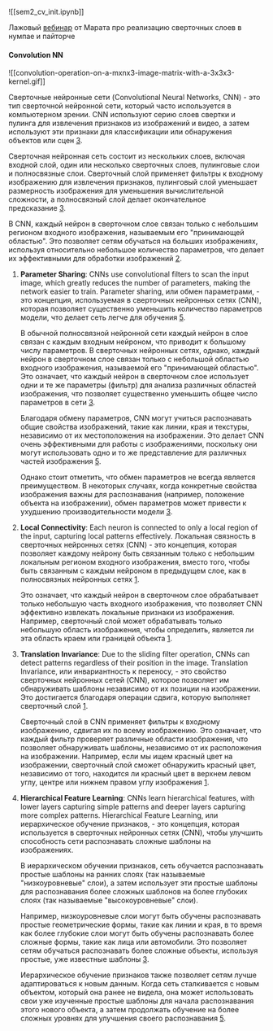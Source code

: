 ![[sem2_cv_init.ipynb]]

Лажовый [вебинар](https://youtu.be/K2QVHTaAmPc?si=tAXwRJ7JFgy5On-U) от Марата про реализацию сверточных слоев в нумпае и пайторче

#### Convolution NN
![[convolution-operation-on-a-mxnx3-image-matrix-with-a-3x3x3-kernel.gif]]

Сверточные нейронные сети (Convolutional Neural Networks, CNN) - это тип сверточной нейронной сети, который часто используется в компьютерном зрении. CNN используют серию слоев свертки и пулинга для извлечения признаков из изображений и видео, а затем используют эти признаки для классификации или обнаружения объектов или сцен [3](https://www.geeksforgeeks.org/introduction-convolution-neural-network/amp/).

Сверточная нейронная сеть состоит из нескольких слоев, включая входной слой, один или несколько сверточных слоев, пулинговые слои и полносвязные слои. Сверточный слой применяет фильтры к входному изображению для извлечения признаков, пулинговый слой уменьшает размерность изображения для уменьшения вычислительной сложности, а полносвязный слой делает окончательное предсказание [3](https://www.geeksforgeeks.org/introduction-convolution-neural-network/amp/).

В CNN, каждый нейрон в сверточном слое связан только с небольшим регионом входного изображения, называемым его "принимающей областью". Это позволяет сетям обучаться на больших изображениях, используя относительно небольшое количество параметров, что делает их эффективными для обработки изображений [2](https://www.ibm.com/topics/convolutional-neural-networks).

1. **Parameter Sharing**: CNNs use convolutional filters to scan the input image, which greatly reduces the number of parameters, making the network easier to train.
	   Parameter sharing, или обмен параметрами, - это концепция, используемая в сверточных нейронных сетях (CNN), которая позволяет существенно уменьшить количество параметров модели, что делает сеть легче для обучения [5](https://www.geeksforgeeks.org/parameter-sharing-and-typing-in-machine-learning/).
	   
	В обычной полносвязной нейронной сети каждый нейрон в слое связан с каждым входным нейроном, что приводит к большому числу параметров. В сверточных нейронных сетях, однако, каждый нейрон в сверточном слое связан только с небольшой областью входного изображения, называемой его "принимающей областью". Это означает, что каждый нейрон в сверточном слое использует одни и те же параметры (фильтр) для анализа различных областей изображения, что позволяет существенно уменьшить общее число параметров в сети [3](https://ai.stackexchange.com/questions/28320/how-is-parameter-sharing-done-in-cnn).
	
	Благодаря обмену параметров, CNN могут учиться распознавать общие свойства изображений, такие как линии, края и текстуры, независимо от их местоположения на изображении. Это делает CNN очень эффективными для работы с изображениями, поскольку они могут использовать одно и то же представление для различных частей изображения [5](https://www.geeksforgeeks.org/parameter-sharing-and-typing-in-machine-learning/).
	
	Однако стоит отметить, что обмен параметров не всегда является преимуществом. В некоторых случаях, когда конкретные свойства изображения важны для распознавания (например, положение объекта на изображении), обмен параметров может привести к ухудшению производительности модели [3](https://ai.stackexchange.com/questions/28320/how-is-parameter-sharing-done-in-cnn).
2. **Local Connectivity**: Each neuron is connected to only a local region of the input, capturing local patterns effectively.
	Локальная связность в сверточных нейронных сетях (CNN) - это концепция, которая позволяет каждому нейрону быть связанным только с небольшим локальным регионом входного изображения, вместо того, чтобы быть связанным с каждым нейроном в предыдущем слое, как в полносвязных нейронных сетях [1](https://stats.stackexchange.com/questions/159588/how-does-local-connection-implied-in-the-cnn-algorithm).
	
	Это означает, что каждый нейрон в сверточном слое обрабатывает только небольшую часть входного изображения, что позволяет CNN эффективно извлекать локальные признаки из изображения. Например, сверточный слой может обрабатывать только небольшую область изображения, чтобы определить, является ли эта область краем или границей объекта [1](https://stats.stackexchange.com/questions/159588/how-does-local-connection-implied-in-the-cnn-algorithm).
3. **Translation Invariance**: Due to the sliding filter operation, CNNs can detect patterns regardless of their position in the image.
	Translation Invariance, или инвариантность к переносу, - это свойство сверточных нейронных сетей (CNN), которое позволяет им обнаруживать шаблоны независимо от их позиции на изображении. Это достигается благодаря операции сдвига, которую выполняет сверточный слой [1](https://stats.stackexchange.com/questions/208936/what-is-translation-invariance-in-computer-vision-and-convolutional-neural-netwo).
	
	Сверточный слой в CNN применяет фильтры к входному изображению, сдвигая их по всему изображению. Это означает, что каждый фильтр проверяет различные области изображения, что позволяет обнаруживать шаблоны, независимо от их расположения на изображении. Например, если мы ищем красный цвет на изображении, сверточный слой сможет обнаружить красный цвет, независимо от того, находится ли красный цвет в верхнем левом углу, центре или нижнем правом углу изображения [1](https://stats.stackexchange.com/questions/208936/what-is-translation-invariance-in-computer-vision-and-convolutional-neural-netwo).
4. **Hierarchical Feature Learning**: CNNs learn hierarchical features, with lower layers capturing simple patterns and deeper layers capturing more complex patterns.
	Hierarchical Feature Learning, или иерархическое обучение признаков, - это концепция, которая используется в сверточных нейронных сетях (CNN), чтобы улучшить способность сети распознавать сложные шаблоны на изображениях.
	
	В иерархическом обучении признаков, сеть обучается распознавать простые шаблоны на ранних слоях (так называемые "низкоуровневые" слои), а затем использует эти простые шаблоны для распознавания более сложных шаблонов на более глубоких слоях (так называемые "высокоуровневые" слои).
	
	Например, низкоуровневые слои могут быть обучены распознавать простые геометрические формы, такие как линии и края, в то время как более глубокие слои могут быть обучены распознавать более сложные формы, такие как лица или автомобили. Это позволяет сетям обучаться распознавать более сложные объекты, используя простые, уже известные шаблоны [3](https://www.cv-foundation.org/openaccess/content_iccv_2015/papers/Yan_HD-CNN_Hierarchical_Deep_ICCV_2015_paper.pdf).
	
	Иерархическое обучение признаков также позволяет сетям лучше адаптироваться к новым данным. Когда сеть сталкивается с новым объектом, который она ранее не видела, она может использовать свои уже изученные простые шаблоны для начала распознавания этого нового объекта, а затем продолжать обучение на более сложных уровнях для улучшения своего распознавания [5](https://ai.stackexchange.com/questions/31972/when-can-we-call-a-feature-hierarchical).
